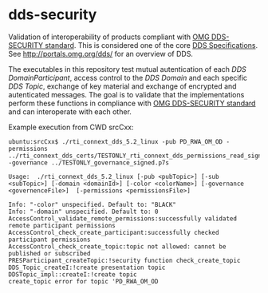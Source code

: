 # dds-security

Validation of interoperability  of products compliant with [OMG DDS-SECURITY standard](http://www.omg.org/spec/DDS-SECURITY/). This is considered one of the core [DDS Specifications](http://portals.omg.org/dds/omg-dds-standard/). See http://portals.omg.org/dds/ for an overview of DDS.

The executables in this repository test mutual autentication of each *DDS DomainParticipant*, access control to the *DDS Domain* and each specific *DDS Topic*, exchange of key material and exchange of encrypted and autenticated messages. The goal is to validate that the implementations perform these functions in compliance with [OMG DDS-SECURITY standard](http://www.omg.org/spec/DDS-SECURITY/) and can interoperate with each other.

Example execution from CWD  srcCxx:

```
ubuntu:srcCxx$ ./rti_connext_dds_5.2_linux -pub PD_RWA_OM_OD -permissions ../rti_connext_dds_certs/TESTONLY_rti_connext_dds_permissions_read_signed.p7s -governance ../TESTONLY_governance_signed.p7s

Usage:  ./rti_connext_dds_5.2_linux [-pub <pubTopic>] [-sub <subTopic>] [-domain <domainId>] [-color <colorName>] [-governance <governenceFile>]  [-permissions <permissionsFile>]

Info: "-color" unspecified. Default to: "BLACK"
Info: "-domain" unspecified. Default to: 0
AccessControl_validate_remote_permissions:successfully validated remote participant permissions
AccessControl_check_create_participant:successfully checked participant permissions
AccessControl_check_create_topic:topic not allowed: cannot be published or subscribed
PRESParticipant_createTopic:!security function check_create_topic
DDS_Topic_createI:!create presentation topic
DDSTopic_impl::createI:!create topic
create_topic error for topic 'PD_RWA_OM_OD
```
